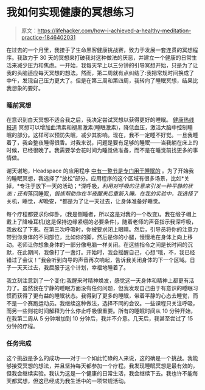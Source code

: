 # 我如何实现健康的冥想练习

> 原文：<https://lifehacker.com/how-i-achieved-a-healthy-meditation-practice-1846402031>

在过去的一个月里，我接手了生命黑客健康挑战赛，致力于发展一套连贯的冥想程序。我致力于 30 天的冥想来打破我对这种做法的厌恶，并建立一个健康的日常生活来减少压力和焦虑。一开始，我每天早上以三分钟的引导冥想开始，只是为了让我的头脑适应每天冥想的想法。然而，第二周就有点纠结了:我把常规时间换成了中午，发现自己压力更大了。但是在第三周和第四周，我转向了睡眠冥想，结果比我想象的要好。



### 睡前冥想

在意识到白天冥想不适合我之后，我决定尝试冥想以获得更好的睡眠。 [健康热线报道](https://www.healthline.com/health/meditation-for-sleep#how-it-helps) 冥想可以增加血清素和褪黑激素(睡眠激素)，降低血压，激活大脑中控制睡眠的部分。这样可以预防失眠，减少其影响。现在，我不一定睡不好觉。一旦我睡着了，我会整夜睡得很香。对我来说，问题是要有足够的睡眠——当我躺在床上的时候，已经很晚了。我需要学会花时间为睡觉做准备，而不是在睡觉前找更多的事情做。

谢天谢地，Headspace 的应用程序 [中有一整节是专门用于睡眠的](https://www.headspace.com/sleep/trouble-falling-asleep) 。为了开始我的睡眠冥想，我选择了“放松”部分。应用程序的这个区域有很多场景，比如*关掉，*专注于放下一天的活动；*深呼吸，*利用对呼吸的注意来引发一种平静的状态；还有*落回睡眠，*锻炼帮助你在半夜醒来后重新入睡。在我的实验中，我选择了*关机，睡觉，*和*晚安，*都是为了让一天过去，让身体准备好睡觉。

每个疗程都要求你仰卧，(我是侧睡者，所以这是对我的一个改变)。我在缎子帽上戴上了降噪耳机(这是保持边缘紧绷的必要条件)，随着老师的声音指示我深呼吸，我放松了下来。在第三次呼吸时，你被要求闭上眼睛。然后，引导员将你的注意力带到你身体的不同部位，比如你的脚，然后是你的小腿，慢慢地在身体上向上移动。老师让你想象身体的一部分像电脑一样关闭。在这些指令之间是长时间的沉默，在此期间，我像打了一盏灯。开始时，我会摇醒自己，心想“哦，不，我已经错过了会议！”我会听到向导的声音再次响起，告诉我关闭身体的下一个区域。日子一天天过去，我屈服于这个计划，幸福地睡着了。

我立刻注意到了一个变化:我醒来时精神焕发，感觉这一天身体和精神上都更有活力了。虽然我在宁静的睡眠方面没有任何问题，但我发现自己由于有意识的睡眠习惯而获得了更有益的睡眠状态。我得到了更多的睡眠，带着平静的心态去睡觉，而不是一个赛跑运动员。我继续这种做法，选择不同的会议。一些课程只关注呼吸，而另一些则花时间解释为什么停止呼吸很重要。所有的睡眠时间从 10 分钟开始，在我第二周从 5 分钟增加到 10 分钟后，我并不介意。几天后，我甚至尝试了 15 分钟的疗程。

### 任务完成

这个挑战是多么的成功——对于一个如此忙碌的人来说，这的确是一个挑战。我能够接受冥想的想法，并且坚持每天都参加一个疗程。我发现睡眠冥想是最有效的，但我会继续实验。我认为这是一个健康的日常生活，我会继续下去。我也许不能每天都冥想，但这已经成为我生活中的一项常规活动。
